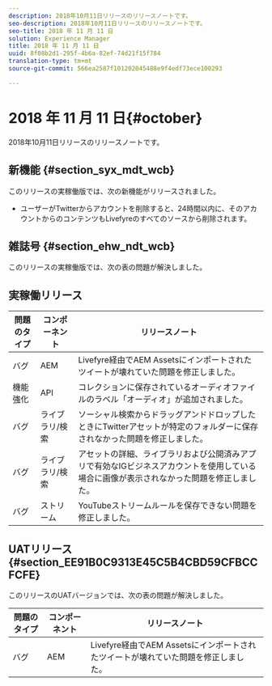 ```yaml
---
description: 2018年10月11日リリースのリリースノートです。
seo-description: 2018年10月11日リリースのリリースノートです。
seo-title: 2018 年 11 月 11 日
solution: Experience Manager
title: 2018 年 11 月 11 日
uuid: 8f08b2d1-295f-4b6a-82ef-74d21f15f784
translation-type: tm+mt
source-git-commit: 566ea2587f101202045488e9f4edf73ece100293

---
```



# 2018 年 11 月 11 日{#october}

2018年10月11日リリースのリリースノートです。

## 新機能 {#section_syx_mdt_wcb}

このリリースの実稼働版では、次の新機能がリリースされました。

* ユーザーがTwitterからアカウントを削除すると、24時間以内に、そのアカウントからのコンテンツもLivefyreのすべてのソースから削除されます。

## 雑誌号 {#section_ehw_ndt_wcb}

このリリースの実稼働版では、次の表の問題が解決しました。

## 実稼働リリース

| **問題のタイプ** | **コンポーネント** | **リリースノート** |
|---|---|---|
| バグ | AEM | Livefyre経由でAEM Assetsにインポートされたツイートが壊れていた問題を修正しました。 |
| 機能強化 | API | コレクションに保存されているオーディオファイルのラベル「オーディオ」が追加されました。 |
| バグ | ライブラリ/検索 | ソーシャル検索からドラッグアンドドロップしたときにTwitterアセットが特定のフォルダーに保存されなかった問題を修正しました。 |
| バグ | ライブラリ/検索 | アセットの詳細、ライブラリおよび公開済みアプリで有効なIGビジネスアカウントを使用している場合に画像が表示されなかった問題を修正しました。 |
| バグ | ストリーム | YouTubeストリームルールを保存できない問題を修正しました。 |

## UATリリース {#section_EE91B0C9313E45C5B4CBD59CFBCCFCFE}

このリリースのUATバージョンでは、次の表の問題が解決しました。

| **問題のタイプ** | **コンポーネント** | **リリースノート** |
|---|---|---|
| バグ | AEM | Livefyre経由でAEM Assetsにインポートされたツイートが壊れていた問題を修正しました。 |


